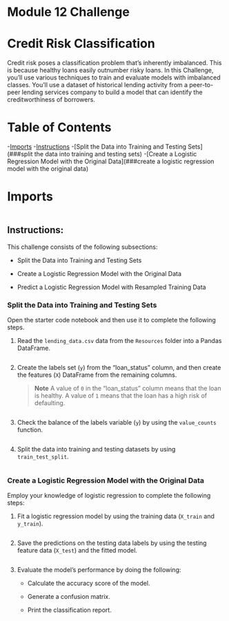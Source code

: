 # Module 12 Challenge

# Credit Risk Classification

Credit risk poses a classification problem that’s inherently imbalanced. This is because healthy loans easily outnumber risky loans. In this Challenge, you’ll use various techniques to train and evaluate models with imbalanced classes. You’ll use a dataset of historical lending activity from a peer-to-peer lending services company to build a model that can identify the creditworthiness of borrowers.

# Table of Contents

-[Imports](#imports)
-[Instructions](##instructions)
-[Split the Data into Training and Testing Sets](###split the data into training and testing sets)
-[Create a Logistic Regression Model with the Original Data](###create a logistic regression model with the original data)

# Imports

![]()

## Instructions:

This challenge consists of the following subsections:

* Split the Data into Training and Testing Sets

* Create a Logistic Regression Model with the Original Data

* Predict a Logistic Regression Model with Resampled Training Data 


### Split the Data into Training and Testing Sets

Open the starter code notebook and then use it to complete the following steps.

1. Read the `lending_data.csv` data from the `Resources` folder into a Pandas DataFrame.

![]()

2. Create the labels set (`y`)  from the “loan_status” column, and then create the features (`X`) DataFrame from the remaining columns.

    > **Note** A value of `0` in the “loan_status” column means that the loan is healthy. A value of `1` means that the loan has a high risk of defaulting.  

![]()


3. Check the balance of the labels variable (`y`) by using the `value_counts` function.

![]()

4. Split the data into training and testing datasets by using `train_test_split`.

![]()

### Create a Logistic Regression Model with the Original Data

Employ your knowledge of logistic regression to complete the following steps:

1. Fit a logistic regression model by using the training data (`X_train` and `y_train`).

![]()

2. Save the predictions on the testing data labels by using the testing feature data (`X_test`) and the fitted model.

![]()

3. Evaluate the model’s performance by doing the following:

    * Calculate the accuracy score of the model.

    * Generate a confusion matrix.

    * Print the classification report.


![]()